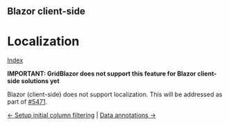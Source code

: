 ## Blazor client-side

# Localization

[Index](Documentation.md)

**IMPORTANT: GridBlazor does not support this feature for Blazor client-side solutions yet**

Blazor (client-side) does not support localization. This will be addressed as part of [#5471](https://github.com/aspnet/AspNetCore/issues/5471).

[<- Setup initial column filtering](Setup_initial_column_filtering.md) | [Data annotations ->](Data_annotations.md)